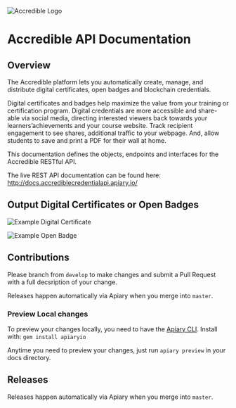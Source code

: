 ![Accredible Logo](https://s3.amazonaws.com/accredible-cdn/accredible_logo_xs.png)

# Accredible API Documentation

Overview
--------
The Accredible platform lets you automatically create, manage, and distribute digital certificates, open badges and blockchain credentials.

Digital certificates and badges help maximize the value from your training or certification program. Digital credentials are more accessible and share-able via social media, directing interested viewers back towards your learners’achievements and your course website. Track recipient engagement to see shares, additional traffic to your webpage. And, allow students to save and print a PDF for their wall at home.

This documentation defines the objects, endpoints and interfaces for the Accredible RESTful API.

The live REST API documentation can be found here: http://docs.accrediblecredentialapi.apiary.io/

Output Digital Certificates or Open Badges
--------------
![Example Digital Certificate](https://s3.amazonaws.com/accredible-cdn/features_page_recipient_md.png)

![Example Open Badge](https://s3.amazonaws.com/accredible-cdn/features_page_open_badges_md.png)

Contributions
--------------
Please branch from `develop` to make changes and submit a Pull Request with a full decsription of your change.

Releases happen automatically via Apiary when you merge into `master`.

### Preview Local changes

To preview your changes locally, you need to have the [Apiary CLI](https://help.apiary.io/tools/apiary-cli/). Install with: `gem install apiaryio`

Anytime you need to preview your changes, just run `apiary preview` in your docs directory.

Releases
--------------
Releases happen automatically via Apiary when you merge into `master`.
